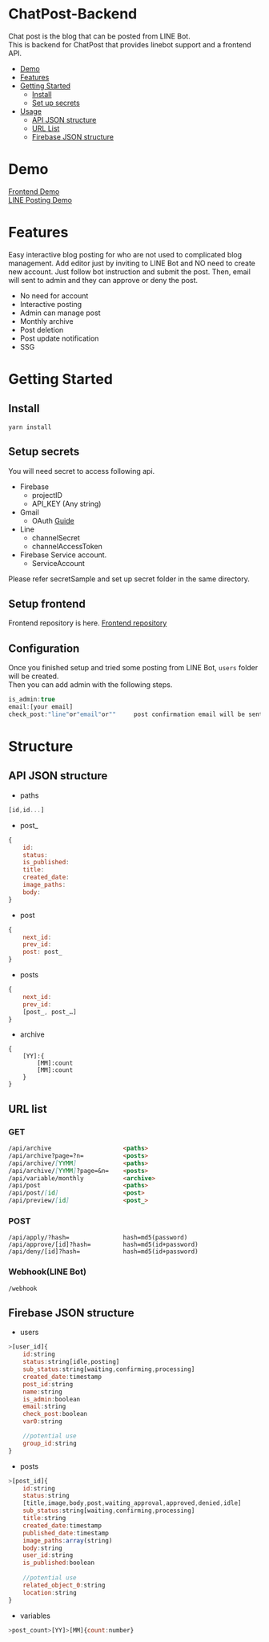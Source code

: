 # ChatPost-Backend
Chat post is the blog that can be posted from LINE Bot.  
This is backend for ChatPost that provides linebot support and a frontend API.  

- [Demo](#demo)
- [Features](#features)
- [Getting Started](#getting-started)
    - [Install](#install)
    - [Set up secrets](#set-up-secrets)
- [Usage](#usage)
    - [API JSON structure](#api-json-structure)
    - [URL List](#url-list)
	- [Firebase JSON structure](#firebase-json-structure)
# Demo
[Frontend Demo](https://foodbankbotdev.web.app/archive)  
[LINE Posting Demo](https://lin.ee/URajtX8)
# Features
Easy interactive blog posting for who are not used to complicated blog management.
Add editor just by inviting to LINE Bot and NO need to create new account.
Just follow bot instruction and submit the post.
Then, email will sent to admin and they can approve or deny the post.
- No need for account
- Interactive posting
- Admin can manage post
- Monthly archive
- Post deletion
- Post update notification
- SSG
# Getting Started
## Install
`yarn install`
## Setup secrets
You will need secret to access following api.
- Firebase
    - projectID
    - API_KEY   (Any string)
- Gmail
    - OAuth     [Guide](https://gist.github.com/neguse11/bc09d86e7acbd6442cd4)
- Line
    - channelSecret
    - channelAccessToken
- Firebase Service account.
    - ServiceAccount  

Please refer secretSample and set up secret folder in the same directory.
## Setup frontend
Frontend repository is here.
[Frontend repository](https://github.com/Nekodigi/ChatBlog-Frontend)
## Configuration
Once you finished setup and tried some posting from LINE Bot, `users` folder will be created.  
Then you can add admin with the following steps.
```javascript
is_admin:true
email:[your email]  
check_post:"line"or"email"or""     post confirmation email will be sent if email. line push messege will be sent if line. dont recieve if ""
```
# Structure
## API JSON structure
- paths
```javascript
[id,id...]
```
- post_
```javascript
{
	id:
	status:
	is_published:
	title:
	created_date:
	image_paths:
	body:
}
```
- post
```javascript
{
	next_id:
	prev_id:
	post: post_
}
```
- posts
```javascript
{
	next_id:
	prev_id:
	[post_, post_…]
}
```
- archive
```
{
	[YY]:{
		[MM]:count
		[MM]:count
	}
}
```
## URL list
### GET
``` markdown
/api/archive                    <paths>
/api/archive?page=?n=           <posts>
/api/archive/[YYMM]             <paths>
/api/archive/[YYMM]?page=&n=    <posts>
/api/variable/monthly           <archive>
/api/post                       <paths>
/api/post/[id]                  <post>
/api/preview/[id]               <post_>
```
### POST
```
/api/apply/?hash=               hash=md5(password)
/api/approve/[id]?hash=         hash=md5(id+password)
/api/deny/[id]?hash=            hash=md5(id+password)

```
### Webhook(LINE Bot)
```
/webhook
```

## Firebase JSON structure
- users
```javascript
>[user_id]{
	id:string
	status:string[idle,posting]
	sub_status:string[waiting,confirming,processing]
	created_date:timestamp
	post_id:string
	name:string
	is_admin:boolean
	email:string
	check_post:boolean
	var0:string

	//potential use
	group_id:string
}
```
- posts
```javascript
>[post_id]{
	id:string
	status:string
	[title,image,body,post,waiting_approval,approved,denied,idle]
	sub_status:string[waiting,confirming,processing]
	title:string
	created_date:timestamp
	published_date:timestamp
	image_paths:array(string)
	body:string
	user_id:string
	is_published:boolean
	
	//potential use
	related_object_0:string
	location:string
}
```
- variables
```javascript
>post_count>[YY]>[MM]{count:number}
```
